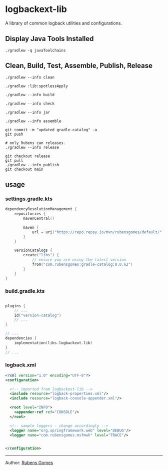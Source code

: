 # logbackext-lib
A library of common logback utilities and configurations.

## Display Java Tools Installed

```shell
./gradlew -q javaToolchains
```

## Clean, Build, Test, Assemble, Publish, Release

```shell
./gradlew --info clean
```

```shell
./gradlew :lib:spotlessApply
```

```shell
./gradlew --info build
```

```shell
./gradlew --info check
```

```shell
./gradlew --info jar
```

```shell
./gradlew --info assemble
```

```shell
git commit -m "updated gradle-catalog" -a
git push
```

```shell
# only Rubens can releases.
./gradlew --info release
```

```shell
git checkout release
git pull
./gradlew --info publish
git checkout main
```

## usage

### settings.gradle.kts

```kotlin
dependencyResolutionManagement {
    repositories {
        mavenCentral()

        maven {
            url = uri("https://repo.repsy.io/mvn/rubensgomes/default/")
        }
    }

    versionCatalogs {
        create("libs") {
            // ensure you are using the latest version
            from("com.rubensgomes:gradle-catalog:0.0.62")
        }
    }
}
```

### build.gradle.kts

```kotlin

plugins {
    // ...
    id("version-catalog")
    // ...
}

// ...
dependencies {
    implementation(libs.logbackext.lib)
}
// ...
```

### logback.xml

```xml
<?xml version="1.0" encoding="UTF-8"?>
<configuration>

  <!-- imported from logbackext-lib -->
  <include resource="logback-properties.xml"/>
  <include resource="logback-console-appender.xml"/>

  <root level="INFO">
    <appender-ref ref="CONSOLE"/>
  </root>

  <!-- sample loggers - change accordingly -->
  <logger name="org.springframework.web" level="DEBUG"/>
  <logger name="com.rubensgomes.msfmwk" level="TRACE"/>


</configuration>
```

---
Author:  [Rubens Gomes](https://rubensgomes.com/)
